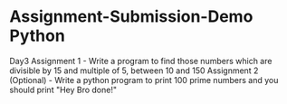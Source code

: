 # Assignment-Submission-Demo Python
Day3
Assignment 1 - Write a program to find those numbers which are divisible by 15 and multiple of 5, between 10 and 150
Assignment 2 (Optional) - Write a python program to print 100 prime numbers and you should print "Hey Bro done!"
